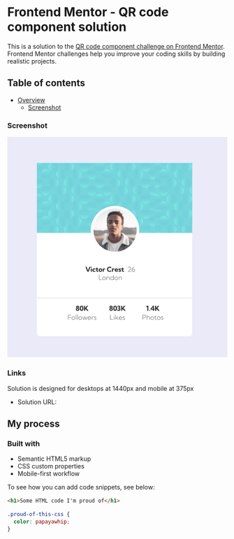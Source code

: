 # Frontend Mentor - QR code component solution

This is a solution to the [QR code component challenge on Frontend Mentor](https://www.frontendmentor.io/challenges/qr-code-component-iux_sIO_H). Frontend Mentor challenges help you improve your coding skills by building realistic projects.

## Table of contents

- [Overview](#overview)
  - [Screenshot](#desktop-screenshot)

### Screenshot

![](./desktop-screenshot.png)

### Links

Solution is designed for desktops at 1440px and mobile at 375px

- Solution URL: 

## My process

### Built with

- Semantic HTML5 markup
- CSS custom properties
- Mobile-first workflow

To see how you can add code snippets, see below:

```html
<h1>Some HTML code I'm proud of</h1>
```

```css
.proud-of-this-css {
  color: papayawhip;
}
```
